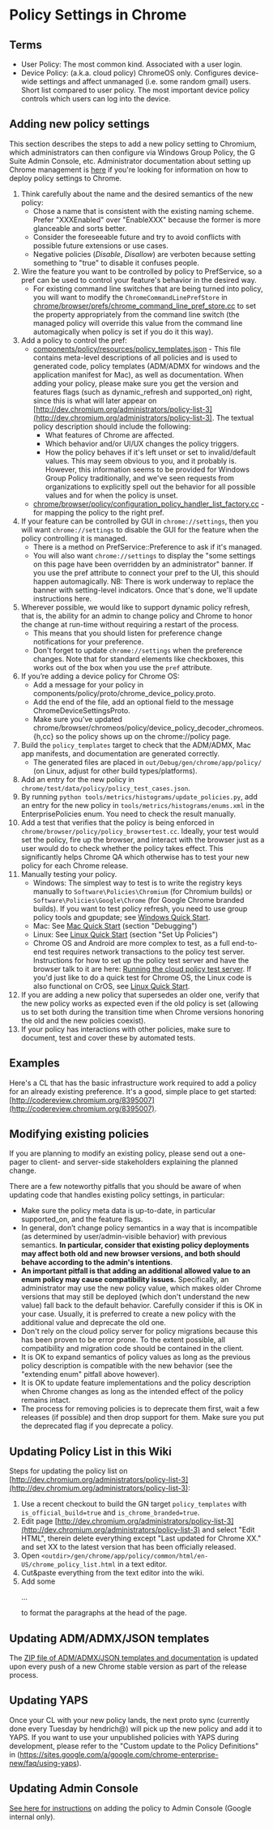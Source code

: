 # Policy Settings in Chrome

## Terms

-   User Policy: The most common kind. Associated with a user login.
-   Device Policy: (a.k.a. cloud policy) ChromeOS only. Configures device-wide
    settings and affect unmanaged (i.e. some random gmail) users. Short list
    compared to user policy. The most important device policy controls which
    users can log into the device.

## Adding new policy settings

This section describes the steps to add a new policy setting to Chromium, which
administrators can then configure via Windows Group Policy, the G Suite Admin
Console, etc. Administrator documentation about setting up Chrome management is
[here](https://www.chromium.org/administrators) if you're looking for
information on how to deploy policy settings to Chrome.

1.  Think carefully about the name and the desired semantics of the new policy:
    -   Chose a name that is consistent with the existing naming scheme. Prefer
        "XXXEnabled" over "EnableXXX" because the former is more glanceable and
        sorts better.
    -   Consider the foreseeable future and try to avoid conflicts with possible
        future extensions or use cases.
    -   Negative policies (*Disable*, *Disallow*) are verboten because setting
        something to "true" to disable it confuses people.
2.  Wire the feature you want to be controlled by policy to PrefService, so a
    pref can be used to control your feature's behavior in the desired way.
    -   For existing command line switches that are being turned into policy,
        you will want to modify the `ChromeCommandLinePrefStore` in
        [chrome/browser/prefs/chrome_command_line_pref_store.cc](https://cs.chromium.org/chromium/src/chrome/browser/prefs/chrome_command_line_pref_store.cc?sq=package:chromium&dr=CSs&g=0)
        to set the property appropriately from the command line switch (the
        managed policy will override this value from the command line
        automagically when policy is set if you do it this way).
3.  Add a policy to control the pref:
    -   [components/policy/resources/policy_templates.json](https://cs.chromium.org/chromium/src/components/policy/resources/policy_templates.json) -
        This file contains meta-level descriptions of all policies and is used
        to generated code, policy templates (ADM/ADMX for windows and the
        application manifest for Mac), as well as documentation. When adding
        your policy, please make sure you get the version and features flags
        (such as dynamic_refresh and supported_on) right, since this is what
        will later appear on
        [http://dev.chromium.org/administrators/policy-list-3](http://dev.chromium.org/administrators/policy-list-3).
        The textual policy description should include the following:
        -   What features of Chrome are affected.
        -   Which behavior and/or UI/UX changes the policy triggers.
        -   How the policy behaves if it's left unset or set to invalid/default
            values. This may seem obvious to you, and it probably is. However,
            this information seems to be provided for Windows Group Policy
            traditionally, and we've seen requests from organizations to
            explicitly spell out the behavior for all possible values and for
            when the policy is unset.
    -   [chrome/browser/policy/configuration_policy_handler_list_factory.cc](https://cs.chromium.org/chromium/src/chrome/browser/policy/configuration_policy_handler_list_factory.cc) -
        for mapping the policy to the right pref.
4.  If your feature can be controlled by GUI in `chrome://settings`, then you
    will want `chrome://settings` to disable the GUI for the feature when the
    policy controlling it is managed.
    -   There is a method on PrefService::Preference to ask if it's managed.
    -   You will also want `chrome://settings` to display the "some settings on
        this page have been overridden by an administrator" banner. If you use
        the pref attribute to connect your pref to the UI, this should happen
        automagically. NB: There is work underway to replace the banner with
        setting-level indicators. Once that's done, we'll update instructions
        here.
5.  Wherever possible, we would like to support dynamic policy refresh, that is,
    the ability for an admin to change policy and Chrome to honor the change at
    run-time without requiring a restart of the process.
    -   This means that you should listen for preference change notifications
        for your preference.
    -   Don't forget to update `chrome://settings` when the preference changes.
        Note that for standard elements like checkboxes, this works out of the
        box when you use the `pref` attribute.
6.  If you’re adding a device policy for Chrome OS:
    -   Add a message for your policy in
        components/policy/proto/chrome_device_policy.proto.
    -   Add the end of the file, add an optional field to the message
        ChromeDeviceSettingsProto.
    -   Make sure you’ve updated
        chrome/browser/chromeos/policy/device_policy_decoder_chromeos.{h,cc} so
        the policy shows up on the chrome://policy page.
7.  Build the `policy_templates` target to check that the ADM/ADMX, Mac app
    manifests, and documentation are generated correctly.
    -   The generated files are placed in `out/Debug/gen/chrome/app/policy/` (on
        Linux, adjust for other build types/platforms).
8.  Add an entry for the new policy in
    `chrome/test/data/policy/policy_test_cases.json`.
9.  By running `python tools/metrics/histograms/update_policies.py`, add an
    entry for the new policy in `tools/metrics/histograms/enums.xml` in the
    EnterprisePolicies enum. You need to check the result manually.
10. Add a test that verifies that the policy is being enforced in
    `chrome/browser/policy/policy_browsertest.cc`. Ideally, your test would set
    the policy, fire up the browser, and interact with the browser just as a
    user would do to check whether the policy takes effect. This significantly
    helps Chrome QA which otherwise has to test your new policy for each Chrome
    release.
11. Manually testing your policy.
    -   Windows: The simplest way to test is to write the registry keys manually
        to `Software\Policies\Chromium` (for Chromium builds) or
        `Software\Policies\Google\Chrome` (for Google Chrome branded builds). If
        you want to test policy refresh, you need to use group policy tools and
        gpupdate; see
        [Windows Quick Start](https://www.chromium.org/administrators/windows-quick-start).
    -   Mac: See
        [Mac Quick Start](https://www.chromium.org/administrators/mac-quick-start)
        (section "Debugging")
    -   Linux: See
        [Linux Quick Start](https://www.chromium.org/administrators/linux-quick-start)
        (section "Set Up Policies")
    -   Chrome OS and Android are more complex to test, as a full end-to-end
        test requires network transactions to the policy test server.
        Instructions for how to set up the policy test server and have the
        browser talk to it are here:
        [Running the cloud policy test server](https://www.chromium.org/developers/how-tos/enterprise/running-the-cloud-policy-test-server).
        If you'd just like to do a quick test for Chrome OS, the Linux code is
        also functional on CrOS, see
        [Linux Quick Start](https://www.chromium.org/administrators/linux-quick-start).
12. If you are adding a new policy that supersedes an older one, verify that the
    new policy works as expected even if the old policy is set (allowing us to
    set both during the transition time when Chrome versions honoring the old
    and the new policies coexist).
13. If your policy has interactions with other policies, make sure to document,
    test and cover these by automated tests.

## Examples

Here's a CL that has the basic infrastructure work required to add a policy for
an already existing preference. It's a good, simple place to get started:
[http://codereview.chromium.org/8395007](http://codereview.chromium.org/8395007).

## Modifying existing policies

If you are planning to modify an existing policy, please send out a one-pager to
client- and server-side stakeholders explaining the planned change.

There are a few noteworthy pitfalls that you should be aware of when updating
code that handles existing policy settings, in particular:

- Make sure the policy meta data is up-to-date, in particular supported_on, and
the feature flags.
- In general, don’t change policy semantics in a way that is incompatible
(as determined by user/admin-visible behavior) with previous semantics. **In
particular, consider that existing policy deployments may affect both old and
new browser versions, and both should behave according to the admin's
intentions**.
- **An important pitfall is that adding an additional allowed
value to an enum policy may cause compatibility issues.** Specifically, an
administrator may use the new policy value, which makes older Chrome versions
that may still be deployed (which don't understand the new value) fall back to
the default behavior. Carefully consider if this is OK in your case. Usually,
it is preferred to create a new policy with the additional value and deprecate
the old one.
- Don't rely on the cloud policy server for policy migrations because
this has been proven to be error prone. To the extent possible, all
compatibility and migration code should be contained in the client.
- It is OK to expand semantics of policy values as long as the previous policy
description is compatible with the new behavior (see the "extending enum"
pitfall above however).
- It is OK to update feature implementations and the policy
description when Chrome changes as long as the intended effect of the policy
remains intact.
- The process for removing policies is to deprecate them first,
wait a few releases (if possible) and then drop support for them. Make sure you
put the deprecated flag if you deprecate a policy.

## Updating Policy List in this Wiki

Steps for updating the policy list on
[http://dev.chromium.org/administrators/policy-list-3](http://dev.chromium.org/administrators/policy-list-3):

1.  Use a recent checkout to build the GN target `policy_templates` with
    `is_official_build=true` and `is_chrome_branded=true`.
2.  Edit page
    [http://dev.chromium.org/administrators/policy-list-3](http://dev.chromium.org/administrators/policy-list-3)
    and select "Edit HTML", therein delete everything except "Last updated for
    Chrome XX." and set XX to the latest version that has been officially
    released.
3.  Open
    `<outdir>/gen/chrome/app/policy/common/html/en-US/chrome_policy_list.html`
    in a text editor.
4.  Cut&paste everything from the text editor into the wiki.
5.  Add some <p>...</p> to format the paragraphs at the head of the page.

## Updating ADM/ADMX/JSON templates

The
[ZIP file of ADM/ADMX/JSON templates and documentation](https://dl.google.com/dl/edgedl/chrome/policy/policy_templates.zip)
is updated upon every push of a new Chrome stable version as part of the release
process.

## Updating YAPS

Once your CL with your new policy lands, the next proto sync (currently done
every Tuesday by hendrich@) will pick up the new policy and add it to YAPS. If
you want to use your unpublished policies with YAPS during development, please
refer to the "Custom update to the Policy Definitions" in
(https://sites.google.com/a/google.com/chrome-enterprise-new/faq/using-yaps).

## Updating Admin Console

[See here for instructions](https://docs.google.com/document/d/1QgDTWISgOE8DVwQSSz8x5oKrI3O_qAvOmPryE5DQPcw/edit)
on adding the policy to Admin Console (Google internal only).
